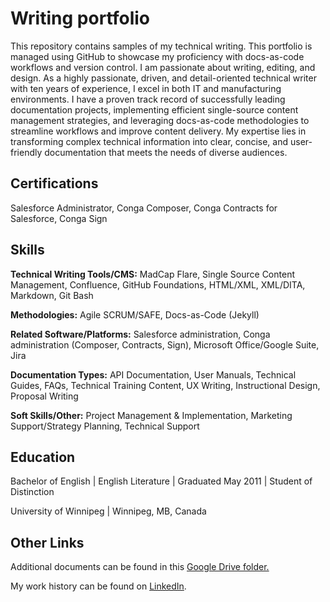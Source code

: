 # Writing portfolio
This repository contains samples of my technical writing. This portfolio is managed using GitHub to showcase my proficiency with docs-as-code workflows and version control.
I am passionate about writing, editing, and design. As a highly passionate, driven, and detail-oriented technical writer with ten years of experience, I excel in both IT and manufacturing environments. I have a proven track record of successfully leading documentation projects, implementing efficient single-source content management strategies, and leveraging docs-as-code methodologies to streamline workflows and improve content delivery. My expertise lies in transforming complex technical information into clear, concise, and user-friendly documentation that meets the needs of diverse audiences.

## Certifications
Salesforce Administrator, Conga Composer, Conga Contracts for Salesforce, Conga Sign 

## Skills

**Technical Writing Tools/CMS:** MadCap Flare, Single Source Content Management, Confluence, GitHub Foundations, HTML/XML, XML/DITA, Markdown, Git Bash

**Methodologies:** Agile SCRUM/SAFE, Docs-as-Code (Jekyll) 

**Related Software/Platforms:** Salesforce administration, Conga administration (Composer, Contracts, Sign), Microsoft Office/Google Suite, Jira 

**Documentation Types:** API Documentation, User Manuals, Technical Guides, FAQs, Technical Training Content, UX Writing, Instructional Design, Proposal Writing

**Soft Skills/Other:** Project Management & Implementation, Marketing Support/Strategy Planning, Technical Support

## Education
Bachelor of English | English Literature | Graduated May 2011 | Student of Distinction

University of Winnipeg | Winnipeg, MB, Canada

## Other Links
Additional documents can be found in this [Google Drive folder.](https://drive.google.com/drive/folders/1amyPGmD9mboxGNu4a5W0l6Pu1WnylgvB?usp=sharing)

My work history can be found on [LinkedIn](https://www.linkedin.com/in/pamela-mcmillan/). 
